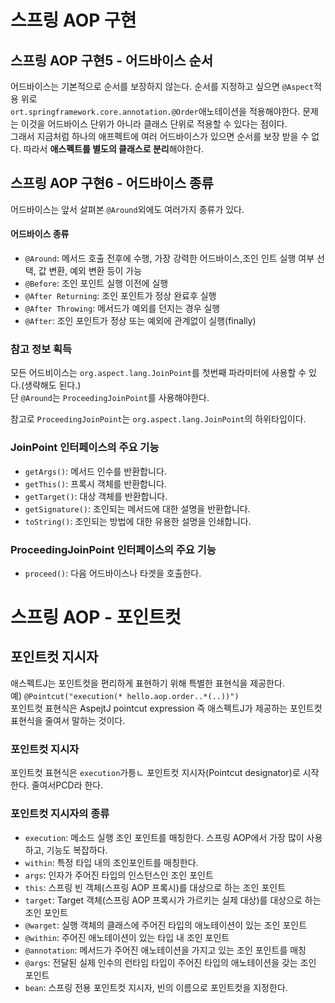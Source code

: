 # 스프링 AOP 구현
## 스프링 AOP 구현5 - 어드바이스 순서
어드바이스는 기본적으로 순서를 보장하지 않는다. 순서를 지정하고 싶으면 `@Aspect`적용 위로   
`ort.springframework.core.annotation.@Order`애노테이션을 적용해야한다. 문제는 이것을 어드바이스 단위가 아니라 클래스 단위로 적용할 수 있다는 점이다.   
그래서 지금처럼 하나의 애프펙트에 여러 어드바이스가 있으면 순서를 보장 받을 수 없다. 따라서 **애스펙트를 별도의 클래스로 분리**해야한다.

## 스프링 AOP 구현6 - 어드바이스 종류
어드바이스는 앞서 살펴본 `@Around`외에도 여러가지 종류가 있다.

#### 어드바이스 종류
- `@Around`: 메서드 호출 전후에 수행, 가장 강력한 어드바이스,조인 인트 실행 여부 선택, 값 변환, 예외 변환 등이 가능
- `@Before`: 조인 포인트 실행 이전에 실행
- `@After Returning`: 조인 포인트가 정상 완료후 실행
- `@After Throwing`: 메서드가 예외를 던지는 경우 실행
- `@After`: 조인 포인트가 정상 또는 예외에 관계없이 실행(finally)

### 참고 정보 획득
모든 어드비이스는 `org.aspect.lang.JoinPoint`를 첫번째 파라미터에 사용할 수 있다.(생략해도 된다.)   
단 `@Around`는 `ProceedingJoinPoint`를 사용해야한다.

참고로 `ProceedingJoinPoint`는 `org.aspect.lang.JoinPoint`의 하위타입이다. 

### **JoinPoint** 인터페이스의 주요 기능
- `getArgs()`: 메서드 인수를 반환합니다.
- `getThis()`: 프록시 객체를 반환합니다.
-  `getTarget()`: 대상 객체를 반환합니다.
-  `getSignature()`: 조인되는 메서드에 대한 설명을 반환합니다.
-  `toString()`: 조인되는 방법에 대한 유용한 설명을 인쇄합니다.

### **ProceedingJoinPoint** 인터페이스의 주요 기능
- `proceed()`: 다음 어드바이스나 타겟을 호출한다.

# 스프링 AOP - 포인트컷
## 포인트컷 지시자
애스펙트J는 포인트컷을 편리하게 표현하기 위해 특별한 표현식을 제공한다.   
예) `@Pointcut("execution(* hello.aop.order..*(..))")`   
포인트컷 표현식은 AspejtJ pointcut expression 즉 애스펙트J가 제공하는 포인트컷 표현식을 줄여서 말하는 것이다.

### 포인트컷 지시자
포인트컷 표현식은 `execution`가틍ㄴ 포인트컷 지시자(Pointcut designator)로 시작한다. 줄여서PCD라 한다.

### 포인트컷 지시자의 종류
- `execution`: 메소드 실행 조인 포인트를 매칭한다. 스프링 AOP에서 가장 많이 사용하고, 기능도 복잡하다.
- `within`: 특정 타입 내의 조인포인트를 매칭한다.
- `args`: 인자가 주어진 타입의 인스턴스인 조인 포인트
- `this`: 스프링 빈 객체(스프링 AOP 프록시)를 대상으로 하는 조인 포인트
- `target`: Target 객체(스프링 AOP 프록시가 가르키는 실제 대상)를 대상으로 하는 조인 포인트
- `@warget`: 실행 객체의 클래스에 주어진 타입의 애노테이션이 있는 조인 포인트
- `@within`: 주어진 애노테이션이 있는 타입 내 조인 포인트
- `@annotation`: 메서드가 주어진 애노테이션을 가지고 있는 조인 포인트를 매칭
- `@args`: 전달된 실제 인수의 런타임 타입이 주어진 타입의 애노테이션을 갖는 조인 포인트
- `bean`: 스프링 전용 포인트컷 지시자, 빈의 이름으로 포인트컷을 지정한다.














